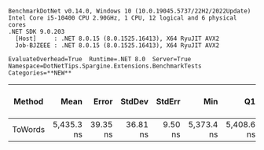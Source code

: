 ```

BenchmarkDotNet v0.14.0, Windows 10 (10.0.19045.5737/22H2/2022Update)
Intel Core i5-10400 CPU 2.90GHz, 1 CPU, 12 logical and 6 physical cores
.NET SDK 9.0.203
  [Host]     : .NET 8.0.15 (8.0.1525.16413), X64 RyuJIT AVX2
  Job-BJZEEE : .NET 8.0.15 (8.0.1525.16413), X64 RyuJIT AVX2

EvaluateOverhead=True  Runtime=.NET 8.0  Server=True  
Namespace=DotNetTips.Spargine.Extensions.BenchmarkTests  Categories=**NEW**  

```
| Method  | Mean       | Error    | StdDev   | StdErr  | Min        | Q1         | Median     | Q3         | Max        | Op/s      | CI99.9% Margin | Iterations | Kurtosis | MValue | Skewness | Rank | LogicalGroup | Baseline | Gen0   | Code Size | Exceptions | Completed Work Items | Lock Contentions | Allocated |
|-------- |-----------:|---------:|---------:|--------:|-----------:|-----------:|-----------:|-----------:|-----------:|----------:|---------------:|-----------:|---------:|-------:|---------:|-----:|------------- |--------- |-------:|----------:|-----------:|---------------------:|-----------------:|----------:|
| ToWords | 5,435.3 ns | 39.35 ns | 36.81 ns | 9.50 ns | 5,373.4 ns | 5,408.6 ns | 5,428.9 ns | 5,468.3 ns | 5,494.4 ns | 183,981.4 |       2.748 ns |      15.00 |    1.684 |  2.000 |   0.0222 |    1 | *            | No       | 0.0076 |   4,516 B |          - |                    - |                - |   1.04 KB |

